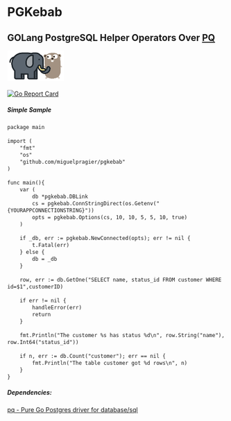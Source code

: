 # PGKebab
GOLang PostgreSQL Helper Operators Over [PQ](https://github.com/lib/pq/)
---
![PGKebab](./etc/img/pgkebab.png "PGKebab")
<br>
<br>
[![Go Report Card](https://goreportcard.com/badge/github.com/miguelpragier/pgkebab)](https://goreportcard.com/report/github.com/miguelpragier/pgkebab)
<br>
##### Simple Sample
```golang
package main

import (
	"fmt"
    "os"
	"github.com/miguelpragier/pgkebab"
)

func main(){
    var (
        db *pgkebab.DBLink
    	cs = pgkebab.ConnStringDirect(os.Getenv("{YOURAPPCONNECTIONSTRING}"))
    	opts = pgkebab.Options(cs, 10, 10, 5, 5, 10, true)
    )

	if _db, err := pgkebab.NewConnected(opts); err != nil {
		t.Fatal(err)
	} else {
		db = _db
	}

    row, err := db.GetOne("SELECT name, status_id FROM customer WHERE id=$1",customerID)

    if err != nil {
        handleError(err)
        return
    }
    
    fmt.Println("The customer %s has status %d\n", row.String("name"), row.Int64("status_id"))
    
    if n, err := db.Count("customer"); err == nil {
        fmt.Println("The table customer got %d rows\n", n)
    }
}
```
##### Dependencies:
[pq - Pure Go Postgres driver for database/sql](https://github.com/lib/pq)
